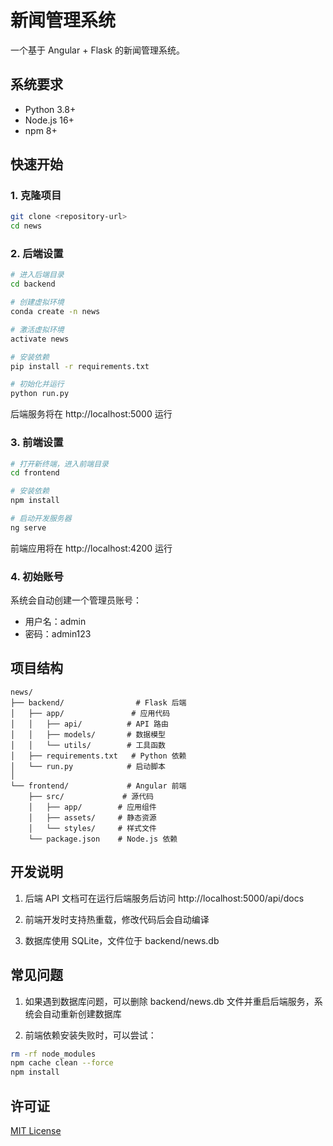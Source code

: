 # 新闻管理系统

一个基于 Angular + Flask 的新闻管理系统。

## 系统要求

- Python 3.8+
- Node.js 16+
- npm 8+

## 快速开始

### 1. 克隆项目

```bash
git clone <repository-url>
cd news
```

### 2. 后端设置

```bash
# 进入后端目录
cd backend

# 创建虚拟环境
conda create -n news

# 激活虚拟环境
activate news

# 安装依赖
pip install -r requirements.txt

# 初始化并运行
python run.py
```

后端服务将在 http://localhost:5000 运行

### 3. 前端设置

```bash
# 打开新终端，进入前端目录
cd frontend

# 安装依赖
npm install

# 启动开发服务器
ng serve
```

前端应用将在 http://localhost:4200 运行

### 4. 初始账号

系统会自动创建一个管理员账号：
- 用户名：admin
- 密码：admin123

## 项目结构

```
news/
├── backend/                # Flask 后端
│   ├── app/               # 应用代码
│   │   ├── api/          # API 路由
│   │   ├── models/       # 数据模型
│   │   └── utils/        # 工具函数
│   ├── requirements.txt   # Python 依赖
│   └── run.py            # 启动脚本
│
└── frontend/             # Angular 前端
    ├── src/             # 源代码
    │   ├── app/        # 应用组件
    │   ├── assets/     # 静态资源
    │   └── styles/     # 样式文件
    └── package.json    # Node.js 依赖
```

## 开发说明

1. 后端 API 文档可在运行后端服务后访问 http://localhost:5000/api/docs

2. 前端开发时支持热重载，修改代码后会自动编译

3. 数据库使用 SQLite，文件位于 backend/news.db

## 常见问题

1. 如果遇到数据库问题，可以删除 backend/news.db 文件并重启后端服务，系统会自动重新创建数据库

2. 前端依赖安装失败时，可以尝试：
```bash
rm -rf node_modules
npm cache clean --force
npm install
```

## 许可证

[MIT License](LICENSE) 